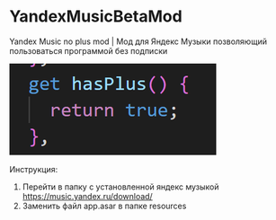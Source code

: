 # YandexMusicBetaMod
Yandex Music no plus mod | Мод для Яндекс Музыки позволяющий пользоваться программой без подписки

![alt text](Screenshot_2.png "Title")


Инструкция:
1. Перейти в папку с установленной яндекс музыкой https://music.yandex.ru/download/
2. Заменить файл app.asar в папке resources

